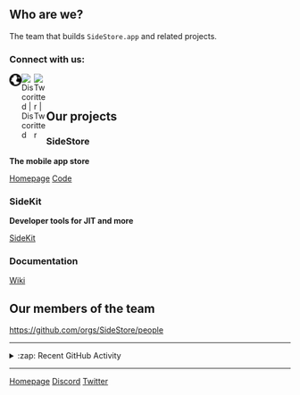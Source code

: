 <!-- 
Docs: How to use GitHub README and actions to auto-generate embedded content.
https://github.com/anuraghazra/github-readme-stats
https://www.youtube.com/watch?v=n6d4KHSKqGk
https://github.com/rahuldkjain/github-profile-readme-generator
 -->

## Who are we?

The team that builds `SideStore.app` and related projects.

### Connect with us:

<!--
[![Website](https://img.shields.io/website?label=sidestore.io&style=for-the-badge&url=https://sidestore.io)](https://sidestore.io)
[![Twitter Follow](https://img.shields.io/twitter/follow/sidestore_io?color=1DA1F2&logo=twitter&style=for-the-badge)](https://twitter.com/intent/follow?original_referer=https%3A%2F%2Fgithub.com%2Fsidestore&screen_name=sidestore)
[![GitHub Followers](https://img.shields.io/github/followers/sidestore?style=for-the-badge)]()
[![GitHub Sponsors](https://img.shields.io/github/sponsors/sidestore?style=for-the-badge
)]() 
-->

[<img align="left" alt="sidestore.io" width="22px" src="https://raw.githubusercontent.com/iconic/open-iconic/master/svg/globe.svg" />][website]
[<img align="left" alt="Discord | Discord" width="22px" src="https://cdn.jsdelivr.net/npm/simple-icons@v3/icons/discord.svg" />][discord]
[<img align="left" alt="Twitter | Twitter" width="22px" src="https://cdn.jsdelivr.net/npm/simple-icons@v3/icons/twitter.svg" />][twitter]

<br />
<br />

## Our projects

### SideStore

__The mobile app store__

[Homepage][website]
[Code][git.sidestore]

### SideKit

__Developer tools for JIT and more__

[SideKit][git.sidekit]

### Documentation

[Wiki][wiki]

## Our members of the team

https://github.com/orgs/SideStore/people

---

<details>
  <summary>:zap: Recent GitHub Activity</summary>

<!--START_SECTION:activity-->
1. 🗣 Commented on [#630](https://github.com/SideStore/SideStore/issues/630) in [SideStore/SideStore](https://github.com/SideStore/SideStore)
2. 🗣 Commented on [#630](https://github.com/SideStore/SideStore/issues/630) in [SideStore/SideStore](https://github.com/SideStore/SideStore)
3. 🗣 Commented on [#630](https://github.com/SideStore/SideStore/issues/630) in [SideStore/SideStore](https://github.com/SideStore/SideStore)
4. 🗣 Commented on [#630](https://github.com/SideStore/SideStore/issues/630) in [SideStore/SideStore](https://github.com/SideStore/SideStore)
5. 🗣 Commented on [#630](https://github.com/SideStore/SideStore/issues/630) in [SideStore/SideStore](https://github.com/SideStore/SideStore)
6. 💪 Opened PR [#630](https://github.com/SideStore/SideStore/pull/630) in [SideStore/SideStore](https://github.com/SideStore/SideStore)
7. ❌ Closed PR [#629](https://github.com/SideStore/SideStore/pull/629) in [SideStore/SideStore](https://github.com/SideStore/SideStore)
8. 🗣 Commented on [#629](https://github.com/SideStore/SideStore/issues/629) in [SideStore/SideStore](https://github.com/SideStore/SideStore)
9. 🗣 Commented on [#578](https://github.com/SideStore/SideStore/issues/578) in [SideStore/SideStore](https://github.com/SideStore/SideStore)
10. 🗣 Commented on [#620](https://github.com/SideStore/SideStore/issues/620) in [SideStore/SideStore](https://github.com/SideStore/SideStore)
11. 🗣 Commented on [#599](https://github.com/SideStore/SideStore/issues/599) in [SideStore/SideStore](https://github.com/SideStore/SideStore)
12. 🗣 Commented on [#570](https://github.com/SideStore/SideStore/issues/570) in [SideStore/SideStore](https://github.com/SideStore/SideStore)
13. 🗣 Commented on [#629](https://github.com/SideStore/SideStore/issues/629) in [SideStore/SideStore](https://github.com/SideStore/SideStore)
14. 🗣 Commented on [#567](https://github.com/SideStore/SideStore/issues/567) in [SideStore/SideStore](https://github.com/SideStore/SideStore)
15. 🗣 Commented on [#629](https://github.com/SideStore/SideStore/issues/629) in [SideStore/SideStore](https://github.com/SideStore/SideStore)
16. 🗣 Commented on [#629](https://github.com/SideStore/SideStore/issues/629) in [SideStore/SideStore](https://github.com/SideStore/SideStore)
17. 💪 Opened PR [#629](https://github.com/SideStore/SideStore/pull/629) in [SideStore/SideStore](https://github.com/SideStore/SideStore)
18. 🗣 Commented on [#567](https://github.com/SideStore/SideStore/issues/567) in [SideStore/SideStore](https://github.com/SideStore/SideStore)
19. 🗣 Commented on [#567](https://github.com/SideStore/SideStore/issues/567) in [SideStore/SideStore](https://github.com/SideStore/SideStore)
20. 🗣 Commented on [#567](https://github.com/SideStore/SideStore/issues/567) in [SideStore/SideStore](https://github.com/SideStore/SideStore)
<!--END_SECTION:activity-->

</details>

---

[Homepage][patreon] [Discord][discord] [Twitter][twitter]

<!--
- [Patreon][patreon]
- [OpenCollective][opencollective]
- [YouTube][youtube]
-->

[website]: https://sidestore.io
[wiki]: https://wiki.sidestore.io
[twitter]: https://twitter.com/sidestore_io
[discord]: https://discord.gg/sidestore-949183273383395328
[youtube]: https://youtube.com/TODO
[patreon]: https://www.patreon.com/SideStore
[opencollective]: https://opencollective.com/TODO
[git.sidestore]: https://github.com/SideStore/SideStore/
[git.sidekit]: https://github.com/SideStore/SideKit

